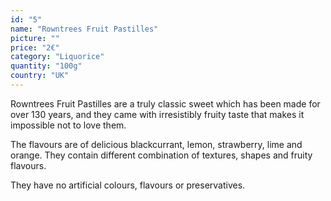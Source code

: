 ```yaml
---
id: "5"
name: "Rowntrees Fruit Pastilles"
picture: ""
price: "2€"
category: "Liquorice"
quantity: "100g"
country: "UK"
---
```

Rowntrees Fruit Pastilles are a truly classic sweet which has been made for over 130 years, and they came with irresistibly fruity taste that makes it impossible not to love them.

The flavours are of delicious blackcurrant, lemon, strawberry, lime and orange. They contain different combination of textures, shapes and fruity flavours.

They have no artificial colours, flavours or preservatives.